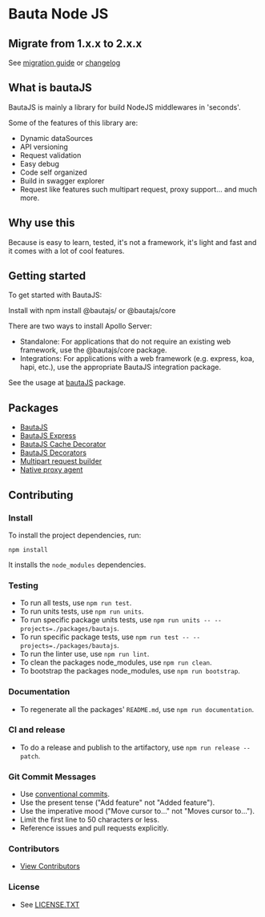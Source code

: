 # Bauta Node JS

## Migrate from 1.x.x to 2.x.x

See [migration guide](./docs/migration-guide.md) or [changelog](./CHANGELOG.md)

## What is bautaJS

BautaJS is mainly a library for build NodeJS middlewares in 'seconds'.

Some of the features of this library are:

- Dynamic dataSources
- API versioning
- Request validation
- Easy debug
- Code self organized
- Build in swagger explorer
- Request like features such multipart request, proxy support... and much more.

## Why use this

Because is easy to learn, tested, it's not a framework, it's light and fast and it comes with a lot of cool features.

## Getting started

To get started with BautaJS:

Install with npm install @bautajs/<integration> or @bautajs/core

There are two ways to install Apollo Server:

  - Standalone: For applications that do not require an existing web framework, use the @bautajs/core package.
  - Integrations: For applications with a web framework (e.g. express, koa, hapi, etc.), use the appropriate BautaJS integration package.

See the usage at [bautaJS](./packages/bautajs) package.

## Packages

- [BautaJS](./packages/bautajs)
- [BautaJS Express](./packages/bautajs-express)
- [BautaJS Cache Decorator](./packages/bautajs-cache-decorator)
- [BautaJS Decorators](./packages/bautajs-decorator)
- [Multipart request builder](./packages/multipart-request-builder)
- [Native proxy agent](./packages/native-proxy-agent)

## Contributing

### Install

To install the project dependencies, run:

```console
npm install
```

It installs the `node_modules` dependencies.

### Testing

- To run all tests, use `npm run test`.
- To run units tests, use `npm run units`.
- To run specific package units tests, use `npm run units -- --projects=./packages/bautajs`.
- To run specific package tests, use `npm run test -- --projects=./packages/bautajs`.
- To run the linter use, use `npm run lint`.
- To clean the packages node_modules, use `npm run clean`.
- To bootstrap the packages node_modules, use `npm run bootstrap`.

### Documentation

- To regenerate all the packages' `README.md`, use `npm run documentation`.

### CI and release

- To do a release and publish to the artifactory, use `npm run release -- patch`.

### Git Commit Messages

- Use [conventional commits](https://www.conventionalcommits.org).
- Use the present tense ("Add feature" not "Added feature").
- Use the imperative mood ("Move cursor to..." not "Moves cursor to...").
- Limit the first line to 50 characters or less.
- Reference issues and pull requests explicitly.

### Contributors

- [View Contributors](https://github.axa.com/Digital/bauta-nodejs/graphs/contributors)

### License

- See [LICENSE.TXT](./LICENSE.TXT)
